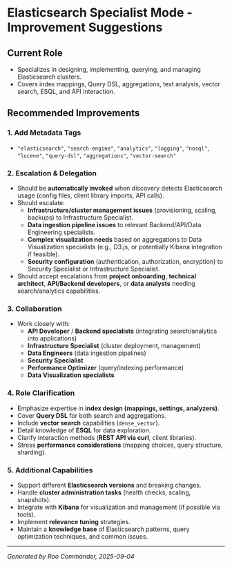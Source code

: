 # Elasticsearch Specialist Mode - Improvement Suggestions

## Current Role
- Specializes in designing, implementing, querying, and managing Elasticsearch clusters.
- Covers index mappings, Query DSL, aggregations, text analysis, vector search, ESQL, and API interaction.

## Recommended Improvements

### 1. Add Metadata Tags
- `"elasticsearch"`, `"search-engine"`, `"analytics"`, `"logging"`, `"nosql"`, `"lucene"`, `"query-dsl"`, `"aggregations"`, `"vector-search"`

### 2. Escalation & Delegation
- Should be **automatically invoked** when discovery detects Elasticsearch usage (config files, client library imports, API calls).
- Should escalate:
  - **Infrastructure/cluster management issues** (provisioning, scaling, backups) to Infrastructure Specialist.
  - **Data ingestion pipeline issues** to relevant Backend/API/Data Engineering specialists.
  - **Complex visualization needs** based on aggregations to Data Visualization specialists (e.g., D3.js, or potentially Kibana integration if feasible).
  - **Security configuration** (authentication, authorization, encryption) to Security Specialist or Infrastructure Specialist.
- Should accept escalations from **project onboarding**, **technical architect**, **API/Backend developers**, or **data analysts** needing search/analytics capabilities.

### 3. Collaboration
- Work closely with:
  - **API Developer** / **Backend specialists** (integrating search/analytics into applications)
  - **Infrastructure Specialist** (cluster deployment, management)
  - **Data Engineers** (data ingestion pipelines)
  - **Security Specialist**
  - **Performance Optimizer** (query/indexing performance)
  - **Data Visualization specialists**

### 4. Role Clarification
- Emphasize expertise in **index design (mappings, settings, analyzers)**.
- Cover **Query DSL** for both search and aggregations.
- Include **vector search** capabilities (`dense_vector`).
- Detail knowledge of **ESQL** for data exploration.
- Clarify interaction methods (**REST API via curl**, client libraries).
- Stress **performance considerations** (mapping choices, query structure, sharding).

### 5. Additional Capabilities
- Support different **Elasticsearch versions** and breaking changes.
- Handle **cluster administration tasks** (health checks, scaling, snapshots).
- Integrate with **Kibana** for visualization and management (if possible via tools).
- Implement **relevance tuning** strategies.
- Maintain a **knowledge base** of Elasticsearch patterns, query optimization techniques, and common issues.

---

*Generated by Roo Commander, 2025-09-04*
